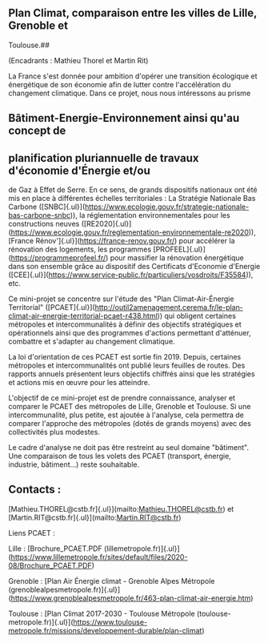 ## Plan Climat, comparaison entre les villes de Lille, Grenoble et
Toulouse.## 

(Encadrants : Mathieu Thorel et Martin Rit)

La France s'est donnée pour ambition d'opérer une transition écologique
et énergétique de son économie afin de lutter contre l'accélération du
changement climatique. Dans ce projet, nous nous intéressons au prisme
## Bâtiment-Energie-Environnement ainsi qu'au concept de
## planification pluriannuelle de travaux d'économie d\'Énergie et/ou
de Gaz à Effet de Serre. En ce sens, de grands dispositifs nationaux ont
été mis en place à différentes échelles territoriales : La Stratégie
Nationale Bas Carbone
([SNBC]{.ul}](https://www.ecologie.gouv.fr/strategie-nationale-bas-carbone-snbc)),
la réglementation environnementales pour les constructions neuves
([RE2020]{.ul}](https://www.ecologie.gouv.fr/reglementation-environnementale-re2020)),
[France Rénov']{.ul}](https://france-renov.gouv.fr/) pour accélérer la
rénovation des logements, les programmes
[PROFEEL]{.ul}](https://programmeprofeel.fr/) pour massifier la
rénovation énergétique dans son ensemble grâce au dispositif des
Certificats d'Economie d'Energie
([CEE]{.ul}](https://www.service-public.fr/particuliers/vosdroits/F35584)),
etc.

Ce mini-projet se concentre sur l'étude des "Plan Climat-Air-Énergie
Territorial"
([PCAET]{.ul}](http://outil2amenagement.cerema.fr/le-plan-climat-air-energie-territorial-pcaet-r438.html))
qui obligent certaines métropoles et intercommunalités à définir des
objectifs stratégiques et opérationnels ainsi que des programmes
d'actions permettant d'atténuer, combattre et s'adapter au changement
climatique.

La loi d'orientation de ces PCAET est sortie fin 2019. Depuis, certaines
métropoles et intercommunalités ont publié leurs feuilles de routes. Des
rapports annuels présentent leurs objectifs chiffrés ainsi que les
stratégies et actions mis en œuvre pour les atteindre.

L'objectif de ce mini-projet est de prendre connaissance, analyser et
comparer le PCAET des métropoles de Lille, Grenoble et Toulouse. Si une
intercommunalité, plus petite, est ajoutée à l'analyse, cela permettra
de comparer l'approche des métropoles (dotés de grands moyens) avec des
collectivités plus modestes.

Le cadre d'analyse ne doit pas être restreint au seul domaine
"bâtiment". Une comparaison de tous les volets des PCAET (transport,
énergie, industrie, bâtiment...) reste souhaitable.

## Contacts :
[Mathieu.THOREL\@cstb.fr]{.ul}](mailto:Mathieu.THOREL@cstb.fr) et
[Martin.RIT\@cstb.fr]{.ul}](mailto:Martin.RIT@cstb.fr)

Liens PCAET :

Lille : [Brochure_PCAET.PDF
(lillemetropole.fr)]{.ul}](https://www.lillemetropole.fr/sites/default/files/2020-08/Brochure_PCAET.PDF)

Grenoble : [Plan Air Énergie climat - Grenoble Alpes Métropole
(grenoblealpesmetropole.fr)]{.ul}](https://www.grenoblealpesmetropole.fr/463-plan-climat-air-energie.htm)

Toulouse : [Plan Climat 2017-2030 - Toulouse Métropole
(toulouse-metropole.fr)]{.ul}](https://www.toulouse-metropole.fr/missions/developpement-durable/plan-climat)
